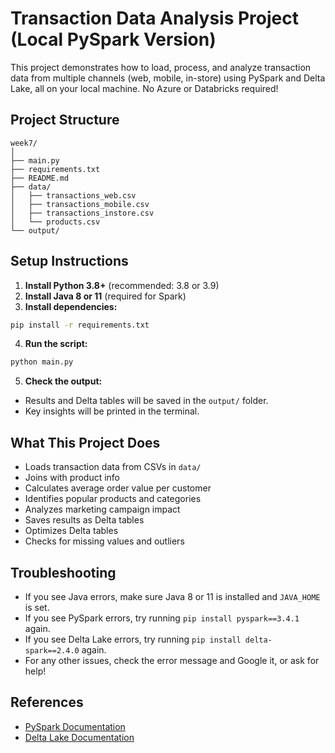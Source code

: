# Transaction Data Analysis Project (Local PySpark Version)

This project demonstrates how to load, process, and analyze transaction data from multiple channels (web, mobile, in-store) using PySpark and Delta Lake, all on your local machine. No Azure or Databricks required!

## Project Structure

```
week7/
│
├── main.py
├── requirements.txt
├── README.md
├── data/
│   ├── transactions_web.csv
│   ├── transactions_mobile.csv
│   ├── transactions_instore.csv
│   └── products.csv
└── output/
```

## Setup Instructions

1. **Install Python 3.8+** (recommended: 3.8 or 3.9)
2. **Install Java 8 or 11** (required for Spark)
3. **Install dependencies:**

```bash
pip install -r requirements.txt
```

4. **Run the script:**

```bash
python main.py
```

5. **Check the output:**
- Results and Delta tables will be saved in the `output/` folder.
- Key insights will be printed in the terminal.

## What This Project Does
- Loads transaction data from CSVs in `data/`
- Joins with product info
- Calculates average order value per customer
- Identifies popular products and categories
- Analyzes marketing campaign impact
- Saves results as Delta tables
- Optimizes Delta tables
- Checks for missing values and outliers

## Troubleshooting
- If you see Java errors, make sure Java 8 or 11 is installed and `JAVA_HOME` is set.
- If you see PySpark errors, try running `pip install pyspark==3.4.1` again.
- If you see Delta Lake errors, try running `pip install delta-spark==2.4.0` again.
- For any other issues, check the error message and Google it, or ask for help!

## References
- [PySpark Documentation](https://spark.apache.org/docs/latest/api/python/)
- [Delta Lake Documentation](https://delta.io/) 

